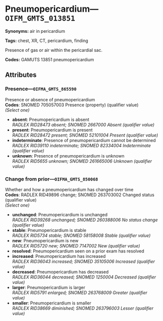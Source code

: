 # Pneumopericardium—`OIFM_GMTS_013851`

**Synonyms:** air in pericardium

**Tags:** chest, XR, CT, pericardium, finding

Presence of gas or air within the pericardial sac.

**Codes:** GAMUTS 13851 pneumopericardium

## Attributes

### Presence—`OIFMA_GMTS_865590`

Presence or absence of pneumopericardium  
**Codes**: SNOMED 705057003 Presence (property) (qualifier value)  
*(Select one)*

- **absent**: Pneumopericardium is absent  
_RADLEX RID28473 absent; SNOMED 2667000 Absent (qualifier value)_
- **present**: Pneumopericardium is present  
_RADLEX RID28472 present; SNOMED 52101004 Present (qualifier value)_
- **indeterminate**: Presence of pneumopericardium cannot be determined  
_RADLEX RID39110 indeterminate; SNOMED 82334004 Indeterminate (qualifier value)_
- **unknown**: Presence of pneumopericardium is unknown  
_RADLEX RID5655 unknown; SNOMED 261665006 Unknown (qualifier value)_

### Change from prior—`OIFMA_GMTS_850068`

Whether and how a pneumopericardium has changed over time  
**Codes**: RADLEX RID49896 change; SNOMED 263703002 Changed status (qualifier value)  
*(Select one)*

- **unchanged**: Pneumopericardium is unchanged  
_RADLEX RID39268 unchanged; SNOMED 260388006 No status change (qualifier value)_
- **stable**: Pneumopericardium is stable  
_RADLEX RID5734 stable; SNOMED 58158008 Stable (qualifier value)_
- **new**: Pneumopericardium is new  
_RADLEX RID5720 new; SNOMED 7147002 New (qualifier value)_
- **resolved**: Pneumopericardium seen on a prior exam has resolved  
- **increased**: Pneumopericardium has increased  
_RADLEX RID36043 increased; SNOMED 35105006 Increased (qualifier value)_
- **decreased**: Pneumopericardium has decreased  
_RADLEX RID36044 decreased; SNOMED 1250004 Decreased (qualifier value)_
- **larger**: Pneumopericardium is larger  
_RADLEX RID5791 enlarged; SNOMED 263768009 Greater (qualifier value)_
- **smaller**: Pneumopericardium is smaller  
_RADLEX RID38669 diminished; SNOMED 263796003 Lesser (qualifier value)_